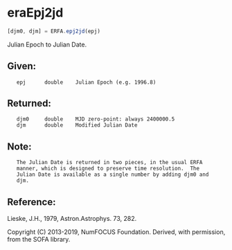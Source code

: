 # eraEpj2jd

```js
[djm0, djm] = ERFA.epj2jd(epj)
```

Julian Epoch to Julian Date.

## Given:
```
   epj      double    Julian Epoch (e.g. 1996.8)
```

## Returned:
```
   djm0     double    MJD zero-point: always 2400000.5
   djm      double    Modified Julian Date
```

## Note:

```
   The Julian Date is returned in two pieces, in the usual ERFA
   manner, which is designed to preserve time resolution.  The
   Julian Date is available as a single number by adding djm0 and
   djm.
```

## Reference:

   Lieske, J.H., 1979, Astron.Astrophys. 73, 282.

Copyright (C) 2013-2019, NumFOCUS Foundation.
Derived, with permission, from the SOFA library.
